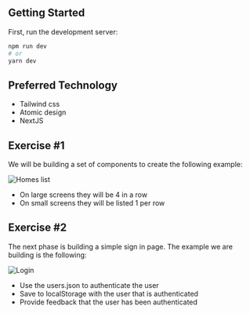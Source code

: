 ## Getting Started

First, run the development server:

```bash
npm run dev
# or
yarn dev

```

## Preferred Technology

- Tailwind css
- Atomic design
- NextJS

## Exercise #1

We will be building a set of components to create the following example:

![Homes list](https://i.ibb.co/9TgxWzM/Screen-Shot-2022-10-21-at-12-37-43-PM.png)

- On large screens they will be 4 in a row
- On small screens they will be listed 1 per row

## Exercise #2

The next phase is building a simple sign in page. The example we are building is the following:

![Login](https://i.ibb.co/RSwB46H/Screen-Shot-2022-10-21-at-12-46-18-PM.png)

- Use the users.json to authenticate the user
- Save to localStorage with the user that is authenticated
- Provide feedback that the user has been authenticated
